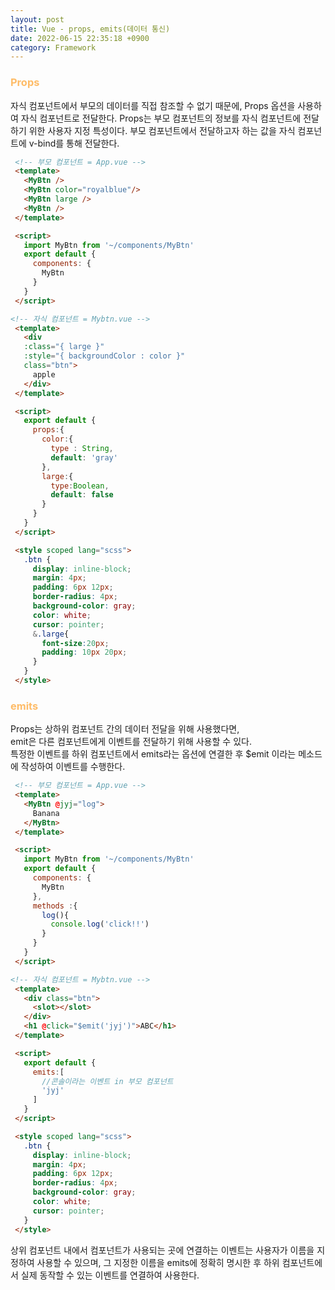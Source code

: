 ```yaml
---
layout: post
title: Vue - props, emits(데이터 통신)
date: 2022-06-15 22:35:18 +0900
category: Framework
---
```


### <span style="color:#febc68;font-weight:bold">Props</span> 
자식 컴포넌트에서 부모의 데이터를 직접 참조할 수 없기 때문에, Props 옵션을 사용하여 자식 컴포넌트로 전달한다.
Props는 부모 컴포넌트의 정보를 자식 컴포넌트에 전달하기 위한 사용자 지정 특성이다.
부모 컴포넌트에서 전달하고자 하는 값을 자식 컴포넌트에 v-bind를 통해 전달한다.  

 ```html
  <!-- 부모 컴포넌트 = App.vue -->
  <template>
    <MyBtn />
    <MyBtn color="royalblue"/>
    <MyBtn large />
    <MyBtn />
  </template>

  <script>
    import MyBtn from '~/components/MyBtn'
    export default {
      components: {
        MyBtn
      }
    }
  </script>
  ``` 
 ```html
 <!-- 자식 컴포넌트 = Mybtn.vue -->
  <template>
    <div 
    :class="{ large }"
    :style="{ backgroundColor : color }"
    class="btn">
      apple
    </div>
  </template>

  <script>
    export default {
      props:{
        color:{
          type : String,
          default: 'gray'
        },
        large:{
          type:Boolean,
          default: false
        }
      }
    }
  </script>

  <style scoped lang="scss">
    .btn {
      display: inline-block;
      margin: 4px;
      padding: 6px 12px;
      border-radius: 4px;
      background-color: gray;
      color: white;
      cursor: pointer;
      &.large{
        font-size:20px;
        padding: 10px 20px;
      }
    }
  </style>
  ```
### <span style="color:#febc68;font-weight:bold">emits</span> 
Props는 상하위 컴포넌트 간의 데이터 전달을 위해 사용했다면,  
emit은 다른 컴포넌트에게 이벤트를 전달하기 위해 사용할 수 있다.  
특정한 이벤트를 하위 컴포넌트에서 emits라는 옵션에 연결한 후 $emit 이라는 메소드에 작성하여 이벤트를 수행한다.  


 ```html
  <!-- 부모 컴포넌트 = App.vue -->
  <template>
    <MyBtn @jyj="log">
      Banana
    </MyBtn>
  </template>

  <script>
    import MyBtn from '~/components/MyBtn'
    export default {
      components: {
        MyBtn
      },
      methods :{
        log(){
          console.log('click!!')
        }
      }
    }
  </script>
``` 
 ```html
 <!-- 자식 컴포넌트 = Mybtn.vue -->
  <template>
    <div class="btn">
      <slot></slot>
    </div>
    <h1 @click="$emit('jyj')">ABC</h1>
  </template>

  <script>
    export default {
      emits:[
        //콘솔이라는 이벤트 in 부모 컴포넌트
        'jyj'
      ]
    }
  </script>

  <style scoped lang="scss">
    .btn {
      display: inline-block;
      margin: 4px;
      padding: 6px 12px;
      border-radius: 4px;
      background-color: gray;
      color: white;
      cursor: pointer;
    }
  </style>
  ``` 
상위 컴포넌트 내에서 컴포넌트가 사용되는 곳에 연결하는 이벤트는 사용자가 이름을 지정하여 사용할 수 있으며,
그 지정한 이름을 emits에 정확히 명시한 후 하위 컴포넌트에서 실제 동작할 수 있는 이벤트를 연결하여 사용한다.
